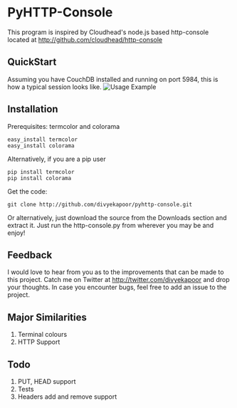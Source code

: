 PyHTTP-Console
==============

This program is inspired by Cloudhead's node.js based http-console
located at http://github.com/cloudhead/http-console

QuickStart
--------
Assuming you have CouchDB installed and running on port 5984, this is how a typical session looks like.
![Usage Example](http://dl.dropbox.com/u/7409018/http-console.png)


Installation
------------

Prerequisites: termcolor and colorama

    easy_install termcolor
    easy_install colorama

Alternatively, if you are a pip user

    pip install termcolor
    pip install colorama

Get the code:

    git clone http://github.com/divyekapoor/pyhttp-console.git

Or alternatively, just download the source from the Downloads section and extract it.
Just run the http-console.py from wherever you may be and enjoy!

Feedback
--------

I would love to hear from you as to the improvements that can be made to this project.
Catch me on Twitter at http://twitter.com/divyekapoor and drop your thoughts.
In case you encounter bugs, feel free to add an issue to the project.

Major Similarities
------------------

1. Terminal colours
1. HTTP Support

Todo
----

1. PUT, HEAD support
1. Tests
1. Headers add and remove support


